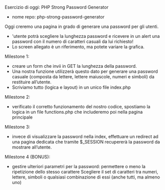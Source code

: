 Esercizio di oggi: PHP Strong Password Generator
- nome repo: php-strong-password-generator

Oggi creremo una pagina in grado di generare una password per gli utenti.
- 'utente potrà scegliere la lunghezza password e ricevere in un alert una password con il numero di caratteri casuali da lui richiesto!
- Lo screen allegato è un riferimento, ma potete variare la grafica.

Milestone 1: 
- creare un form che invii in GET la lunghezza della password.
- Una nostra funzione utilizzerà questo dato per generare una password casuale
(composta da lettere, lettere maiuscole, numeri e simboli) da restituire all’utente.
- Scriviamo tutto (logica e layout) in un unico file index.php

Milestone 2: 
- verificato il corretto funzionamento del nostro codice, spostiamo la logica in un file functions.php
che includeremo poi nella pagina principale

Milestone 3: 
- invece di visualizzare la password nella index, effettuare un redirect ad una pagina dedicata che tramite $_SESSION recupererà la password da mostrare all’utente.

Milestone 4 (BONUS): 
- gestire ulteriori parametri per la password:
permettere o meno la ripetizione dello stesso carattere
Scegliere il set di caratteri tra numeri, lettere, simboli o qualsiasi combinazione di essi (anche tutti, ma almeno uno)